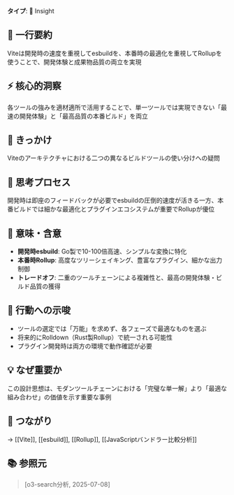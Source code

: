 **タイプ**: 💭 Insight

## 📝 一行要約
Viteは開発時の速度を重視してesbuildを、本番時の最適化を重視してRollupを使うことで、開発体験と成果物品質の両立を実現

## ⚡ 核心的洞察
各ツールの強みを適材適所で活用することで、単一ツールでは実現できない「最速の開発体験」と「最高品質の本番ビルド」を両立

## 🎯 きっかけ
Viteのアーキテクチャにおける二つの異なるビルドツールの使い分けへの疑問

## 🧠 思考プロセス
開発時は即座のフィードバックが必要でesbuildの圧倒的速度が活きる一方、本番ビルドでは細かな最適化とプラグインエコシステムが重要でRollupが優位

## 🌟 意味・含意
- **開発時esbuild**: Go製で10-100倍高速、シンプルな変換に特化
- **本番時Rollup**: 高度なツリーシェイキング、豊富なプラグイン、細かな出力制御
- **トレードオフ**: 二重のツールチェーンによる複雑性と、最高の開発体験・ビルド品質の獲得

## 🚀 行動への示唆
- ツールの選定では「万能」を求めず、各フェーズで最適なものを選ぶ
- 将来的にRolldown（Rust製Rollup）で統一される可能性
- プラグイン開発時は両方の環境で動作確認が必要

## 💡 なぜ重要か
この設計思想は、モダンツールチェーンにおける「完璧な単一解」より「最適な組み合わせ」の価値を示す重要な事例

## 🔗 つながり
→ [[Vite]], [[esbuild]], [[Rollup]], [[JavaScriptバンドラー比較分析]]

## 📚 参照元
> [o3-search分析, 2025-07-08]